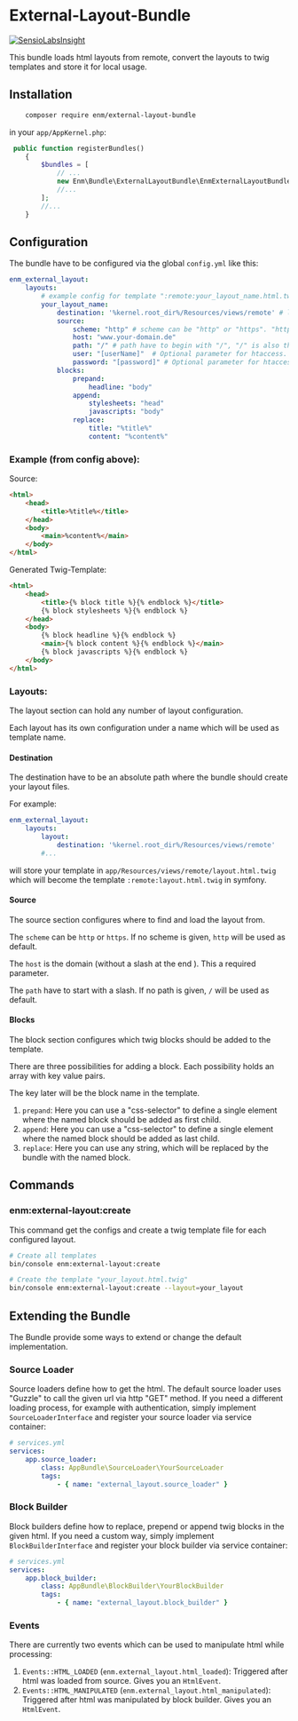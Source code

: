 External-Layout-Bundle
======================
[![SensioLabsInsight](https://insight.sensiolabs.com/projects/b6266ec0-d13c-4558-8c74-772f97c18da6/mini.png)](https://insight.sensiolabs.com/projects/b6266ec0-d13c-4558-8c74-772f97c18da6)

This bundle loads html layouts from remote, convert the layouts to twig templates and store it for local usage.

## Installation

```sh
    composer require enm/external-layout-bundle
```

in your `app/AppKernel.php`:

```php
 public function registerBundles()
    {
        $bundles = [
            // ...
            new Enm\Bundle\ExternalLayoutBundle\EnmExternalLayoutBundle(),
            //...
        ];
        //...
    }
```

## Configuration
The bundle have to be configured via the global `config.yml` like this:

```yml 
enm_external_layout:
    layouts:
        # example config for template ":remote:your_layout_name.html.twig"
        your_layout_name:
            destination: '%kernel.root_dir%/Resources/views/remote' # location where your template will be created
            source:
                scheme: "http" # scheme can be "http" or "https". "http" is the default
                host: "www.your-domain.de"
                path: "/" # path have to begin with "/", "/" is also the default
                user: "[userName]"  # Optional parameter for htaccess. if set, it cant't be empty  
                password: "[password]" # Optional parameter for htaccess. it requires 'user' parameter not be empty  
            blocks:
                prepand:
                    headline: "body"
                append:
                    stylesheets: "head"
                    javascripts: "body"
                replace:
                    title: "%title%"
                    content: "%content%"
```

### Example (from config above):
Source:

```html
<html>
    <head>
        <title>%title%</title>
    </head>
    <body>
        <main>%content%</main>
    </body>
</html>
```

Generated Twig-Template:

```html
<html>
    <head>
        <title>{% block title %}{% endblock %}</title>
        {% block stylesheets %}{% endblock %}
    </head>
    <body>
        {% block headline %}{% endblock %}
        <main>{% block content %}{% endblock %}</main>
        {% block javascripts %}{% endblock %}
    </body>
</html>
```

### Layouts:
The layout section can hold any number of layout configuration.

Each layout has its own configuration under a name which will be used as template name.

#### Destination
The destination have to be an absolute path where the bundle should create your layout files.

For example: 

```yml
enm_external_layout:
    layouts:
        layout:
            destination: '%kernel.root_dir%/Resources/views/remote'
        #...
```

will store your template in `app/Resources/views/remote/layout.html.twig` which will become the template `:remote:layout.html.twig` in symfony.

#### Source
The source section configures where to find and load the layout from.

The `scheme` can be `http` or `https`. If no scheme is given, `http` will be used as default.

The `host` is the domain (without a slash at the end ). This a required parameter.

The `path` have to start with a slash. If no path is given, `/` will be used as default.

#### Blocks
The block section configures which twig blocks should be added to the template.

There are three possibilities for adding a block. Each possibility holds an array with key value pairs.

The key later will be the block name in the template.

1. `prepand`: Here you can use a "css-selector" to define a single element where the named block should be added as first child.
1. `append`: Here you can use a "css-selector" to define a single element where the named block should be added as last child.
1. `replace`: Here you can use any string, which will be replaced by the bundle with the named block.

## Commands
### enm:external-layout:create
This command get the configs and create a twig template file for each configured layout.

```sh
# Create all templates
bin/console enm:external-layout:create

# Create the template "your_layout.html.twig"
bin/console enm:external-layout:create --layout=your_layout
```

## Extending the Bundle
The Bundle provide some ways to extend or change the default implementation.

### Source Loader
Source loaders define how to get the html. The default source loader uses "Guzzle" to call the given url via http "GET" method.
If you need a different loading process, for example with authentication, simply implement `SourceLoaderInterface` and register 
your source loader via service container:

```yml
# services.yml
services:
    app.source_loader:
        class: AppBundle\SourceLoader\YourSourceLoader
        tags:
            - { name: "external_layout.source_loader" }
```

### Block Builder
Block builders define how to replace, prepend or append twig blocks in the given html. If you need a custom way, simply
implement `BlockBuilderInterface` and register your block builder via service container:

```yml
# services.yml
services:
    app.block_builder:
        class: AppBundle\BlockBuilder\YourBlockBuilder
        tags:
            - { name: "external_layout.block_builder" }
```

### Events
There are currently two events which can be used to manipulate html while processing:
1. `Events::HTML_LOADED` (`enm.external_layout.html_loaded`): Triggered after html was loaded from source. Gives you an `HtmlEvent`.
1. `Events::HTML_MANIPULATED` (`enm.external_layout.html_manipulated`): Triggered after html was manipulated by block builder. Gives you an `HtmlEvent`.

